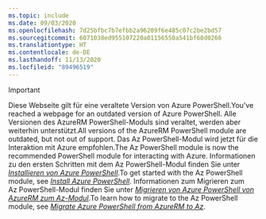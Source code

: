 ```yaml
---
ms.topic: include
ms.date: 09/03/2020
ms.openlocfilehash: 7d25bfbc7b7efbb2a96209f6e485c07c2be2bd57
ms.sourcegitcommit: 6071038ed955107220a01156550a541bf68d0266
ms.translationtype: HT
ms.contentlocale: de-DE
ms.lasthandoff: 11/13/2020
ms.locfileid: "89496519"
---
```

> [!IMPORTANT]
> <span data-ttu-id="c220e-101">Diese Webseite gilt für eine veraltete Version von Azure PowerShell.</span><span class="sxs-lookup"><span data-stu-id="c220e-101">You've reached a webpage for an outdated version of Azure PowerShell.</span></span> <span data-ttu-id="c220e-102">Alle Versionen des AzureRM PowerShell-Moduls sind veraltet, werden aber weiterhin unterstützt.</span><span class="sxs-lookup"><span data-stu-id="c220e-102">All versions of the AzureRM PowerShell module are outdated, but not out of support.</span></span> <span data-ttu-id="c220e-103">Das Az PowerShell-Modul wird jetzt für die Interaktion mit Azure empfohlen.</span><span class="sxs-lookup"><span data-stu-id="c220e-103">The Az PowerShell module is now the recommended PowerShell module for interacting with Azure.</span></span> <span data-ttu-id="c220e-104">Informationen zu den ersten Schritten mit dem Az PowerShell-Modul finden Sie unter [_Installieren von Azure PowerShell_](https://docs.microsoft.com/powershell/azure/install-az-ps).</span><span class="sxs-lookup"><span data-stu-id="c220e-104">To get started with the Az PowerShell module, see [_Install Azure PowerShell_](https://docs.microsoft.com/powershell/azure/install-az-ps).</span></span> <span data-ttu-id="c220e-105">Informationen zum Migrieren zum Az PowerShell-Modul finden Sie unter [_Migrieren von Azure PowerShell von AzureRM zum Az-Modul_](https://aka.ms/azpsmigrate).</span><span class="sxs-lookup"><span data-stu-id="c220e-105">To learn how to migrate to the Az PowerShell module, see [_Migrate Azure PowerShell from AzureRM to Az_](https://aka.ms/azpsmigrate).</span></span>

